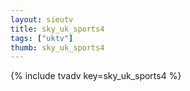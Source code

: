 ```yaml
--- 
layout: sieutv
title: sky_uk_sports4
tags: ["uktv"]
thumb: sky_uk_sports4
---
```

{% include tvadv key=sky_uk_sports4 %}
